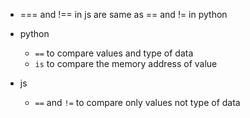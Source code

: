 - === and !== in js are same as == and != in python

- python
    - `==` to compare values and type of data
    - `is` to compare the memory address of value

- js
    - `==` and `!=` to compare only values not type of data